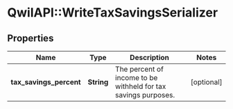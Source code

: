 # QwilAPI::WriteTaxSavingsSerializer

## Properties
Name | Type | Description | Notes
------------ | ------------- | ------------- | -------------
**tax_savings_percent** | **String** | The percent of income to be withheld for tax savings purposes. | [optional] 


